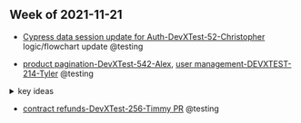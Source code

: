## Week of 2021-11-21

  

- [Cypress data session update for Auth-DevXTest-52-Christopher](https://github.com/helloextend/node-core/pull/6515) logic/flowchart update @testing

  

- [product pagination-DevXTest-542-Alex](https://github.com/helloextend/client/pull/2690#issuecomment-975958627), [user management-DEVXTEST-214-Tyler](https://github.com/helloextend/client/pull/2704#event-5664371636) @testing

  

<details><summary>key ideas</summary>

  

> 1. We can use `cy.intercept` to stub network data, and instead of fixture as json files we have the option to use an array. This array can be achieved from `@helloextend/client-test-utils`. The advantages are that we do not have to have lengthy json files -no maintenance- and the data is dynamic every time we run the test.

> 2. To set the products for the entire spec, we are taking advantage of an encapsulated function; IIFE (immediately invoked function expression) wrapping a function. The function returns the products, or any entity we like. We would not want to keep re-invoking the function -because it would generate new things- that is why we invoke it immediately and assign the values to an Object. After that initial setup, we can use that object however we like; i.e. `Object.values()` to make the values into an array and work with it.

> 2. `stubLogin()` for when we do not need any backend manipulation from the UI client. There is a `generateUserAccessToken` fn in the utils we can take advantage of

  

</details>

  

- [contract refunds-DevXTest-256-Timmy PR](https://github.com/helloextend/node-core/pull/6498) @testing